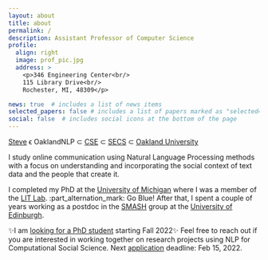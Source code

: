 ```yaml
---
layout: about
title: about
permalink: /
description: Assistant Professor of Computer Science
profile:
  align: right
  image: prof_pic.jpg
  address: >
    <p>346 Engineering Center<br/>
    115 Library Drive<br/>
    Rochester, MI, 48309</p>

news: true  # includes a list of news items
selected_papers: false # includes a list of papers marked as "selected={true}"
social: false  # includes social icons at the bottom of the page
---
```


<p>
<a href="https://steverw.com">Steve</a> ϵ OaklandNLP &sub; <a href="https://oakland.edu/secs/departments/cse/" target="_blank">CSE</a> &sub; <a href="https://oakland.edu/secs/" target="_blank">SECS</a> &sub; <a href="https://oakland.edu/" target="_blank">Oakland University</a>
</p>

<p>

I study online communication using Natural Language Processing methods with a focus on understanding and incorporating the social context of text data and the people that create it.
<!--I've used computational methods to study how language use is related to things like personal values, everyday activities, optimism, mental health, cultural background, and city size.
The informal nature of many online social interactions also requires NLP systems to deal with a variety of interesting linguistic phenomena, and so I have also worked on approaches to model things like sarcasm, humor, offensive language, references to people, and emojis.
I'm also highly interested in the ethical implications and societal impact of AI/NLP technology and AI/NLP education. -->
</p>
<p>
                    I completed my PhD at the <a href="https://umich.edu" target="_blank">University of Michigan</a> where I was a member of the <a href="http://lit.eecs.umich.edu/" target="_blank">LIT Lab</a>. :part_alternation_mark: Go Blue!
                    After that, I spent a couple of years working as a postdoc in the <a href="http://smash.inf.ed.ac.uk/" target="_blank">SMASH</a> group at the <a href="https://www.ed.ac.uk/" target="_blank">University of Edinburgh</a>.
 </p>
 <p>
                    ✨I am <a href="https://twitter.com/SteveWilsonNLP/status/1430542796319076353" target="_blank">looking for a PhD student</a> starting Fall 2022✨ Feel free to reach out if you are interested in working together on research projects using NLP for Computational Social Science. Next <a href="http://catalog.oakland.edu/preview_program.php?catoid=56&poid=10257&returnto=11901" target="_blank">application</a> deadline: Feb 15, 2022.
</p>
